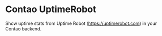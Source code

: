 # Contao UptimeRobot

Show uptime stats from Uptime Robot (https://uptimerobot.com) in your Contao backend.
